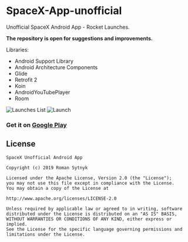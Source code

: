 # SpaceX-App-unofficial
Unofficial SpaceX Android App - Rocket Launches.

**The repository is open for suggestions and improvements.**

Libraries:
- Android Support Library
- Android Architecture Components
- Glide
- Retrofit 2
- Koin
- AndroidYouTubePlayer
- Room

![Launches List](https://i.ibb.co/fr1Q1VB/1.jpg)    ![Launch](https://i.ibb.co/fN47kqY/2.jpg)

### Get it on [Google Play](https://play.google.com/store/apps/details?id=romansytnyk.spacexlaunches)


## License

```
SpaceX Unofficial Android App

Copyright (c) 2019 Roman Sytnyk

Licensed under the Apache License, Version 2.0 (the "License");
you may not use this file except in compliance with the License.
You may obtain a copy of the License at

http://www.apache.org/licenses/LICENSE-2.0

Unless required by applicable law or agreed to in writing, software
distributed under the License is distributed on an "AS IS" BASIS,
WITHOUT WARRANTIES OR CONDITIONS OF ANY KIND, either express or implied.
See the License for the specific language governing permissions and
limitations under the License.
```
